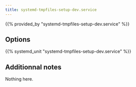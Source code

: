 ```yaml
---
title: systemd-tmpfiles-setup-dev.service
---
```


{{% provided_by "systemd-tmpfiles-setup-dev.service" %}}

## Options

{{% systemd_unit "systemd-tmpfiles-setup-dev.service" %}}

## Additionnal notes

Nothing here.